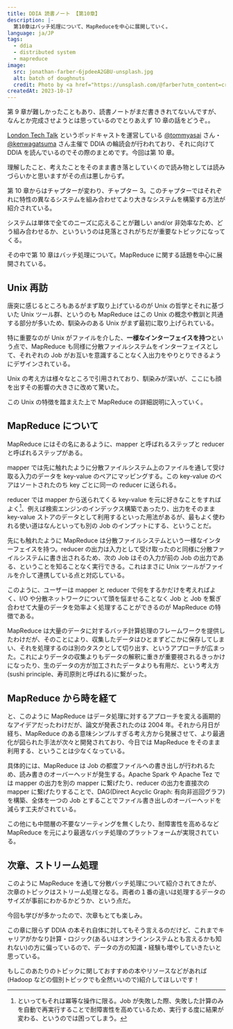 ```yaml
---
title: DDIA 読書ノート 【第10章】
description: |-
  第10章はバッチ処理について、MapReduceを中心に展開していく。
language: ja/JP
tags:
  - ddia
  - distributed system
  - mapreduce
image:
  src: jonathan-farber-6jpdeeA2GBU-unsplash.jpg
  alt: batch of doughnuts
  credit: Photo by <a href="https://unsplash.com/@farber?utm_content=creditCopyText&utm_medium=referral&utm_source=unsplash">Jonathan Farber</a> on <a href="https://unsplash.com/photos/6jpdeeA2GBU?utm_content=creditCopyText&utm_medium=referral&utm_source=unsplash">Unsplash</a>
createdAt: 2023-10-17
---
```


第 9 章が難しかったこともあり、読書ノートがまだ書ききれてないんですが、なんとか完成させようとは思っているのでとりあえず 10 章の話をどうぞ。。

<aside>
<p><a href="https://open.spotify.com/show/0J8LZwfrGB9BJLihy4Ldb1">London Tech Talk</a> というポッドキャストを運営している <a href="https://twitter.com/tommyasai">@tommyasai</a> さん・<a href="https://twitter.com/kenwagatsuma">@kenwagatsuma</a> さん主催で DDIA の輪読会が行われており、それに向けて DDIA を読んでいるのでその際のまとめです。今回は第 10 章。</p>
<p>理解したこと、考えたことをそのまま書き落としていくので読み物としては読みづらいかと思いますがその点は悪しからず。<p>
</aside>

第 10 章からはチャプターが変わり、チャプター 3。このチャプターではそれぞれに特性の異なるシステムを組み合わせてより大きなシステムを構築する方法が紹介されている。

システムは単体で全てのニーズに応えることが難しい and/or 非効率なため、どう組み合わせるか、といういうのは見落とされがちだが重要なトピックになってくる。

その中で第 10 章はバッチ処理について。MapReduce に関する話題を中心に展開されている。

## Unix 再訪

唐突に感じるところもあるがまず取り上げているのが Unix の哲学とそれに基づいた Unix ツール群、というのも MapReduce はこの Unix の概念や教訓と共通する部分が多いため、馴染みのある Unix がまず最初に取り上げられている。

特に重要なのが Unix がファイルを介した、**一様なインターフェイスを持つ**という点で、MapReduce も同様に分散ファイルシステムをインターフェイスとして、それぞれの Job がお互いを意識することなく入出力をやりとりできるようにデザインされている。

Unix の考え方は様々なところで引用されており、馴染みが深いが、ここにも顔を出すその影響の大きさに改めて驚いた。

この Unix の特徴を踏まえた上で MapReduce の詳細説明に入っていく。

## MapReduce について

MapReduce にはその名にあるように、mapper と呼ばれるステップと reducer と呼ばれるステップがある。

mapper では先に触れたように分散ファイルシステム上のファイルを通して受け取る入力のデータを key-value のペアにマッピングする。この key-value のペアはソートされたのち key ごとに同一の reducer に送られる。

reducer では mapper から送られてくる key-value を元に好きなことをすればよく[^1]、例えば検索エンジンのインデックス構築であったり、出力をそのまま key-value ストアのデータとして利用するといった用法があるが、最もよく使われる使い道はなんといっても別の Job のインプットにする、ということだ。

先にも触れたように MapReduce は分散ファイルシステムという一様なインターフェイスを持つ。reducer の出力は入力として受け取ったのと同様に分散ファイルシステムに書き出されるため、次の Job はその入力が前の Job の出力である、ということを知ることなく実行できる。これはまさに Unix ツールがファイルを介して連携している点と対応している。

[^1]: といってもそれは冪等な操作に限る。Job が失敗した際、失敗した計算のみを自動で再実行することで耐障害性を高めているため、実行する度に結果が変わる、というのでは困ってしまう。

このように、ユーザーは mapper と reducer で何をするかだけを考えればよく、I/O や分散ネットワークについて頭を悩ませることなく Job と Job を繋ぎ合わせて大量のデータを効率よく処理することができるのが MapReduce の特徴である。

MapReduce は大量のデータに対するバッチ計算処理のフレームワークを提供したわけだが、そのことにより、収集したデータはひとまずどこかに保存してしまい、それを処理するのは別のタスクとして切り出す、というアプローチが広まった。これによりデータの収集よりもデータの解釈に重きが重要視されるきっかけになったり、生のデータの方が加工されたデータよりも有用だ、という考え方(sushi principle、寿司原則と呼ばれる)に繋がった。

## MapReduce から時を経て

と、このように MapReduce はデータ処理に対するアプローチを変える画期的なアイデアだったわけだが、論文が発表されたのは 2004 年。それから月日が経ち、MapReduce のある意味シンプルすぎる考え方から発展させて、より最適化が図られた手法が次々と開発されており、今日では MapReduce をそのまま利用する、ということは少なくなっている。

具体的には、MapReduce は Job の都度ファイルへの書き出しが行われるため、読み書きのオーバーヘッドが発生する。Apache Spark や Apache Tez では mapper の出力を別の mapper に繋げたり、reducer の出力を直接次の mapper に繋げたりすることで、DAG(Direct Acyclic Graph: 有向非巡回グラフ)を構築、全体を一つの Job とすることでファイル書き出しのオーバーヘッドを減らす工夫がされている。

この他にも中間層の不要なソーティングを無くしたり、耐障害性を高めるなど MapReduce を元により最適なバッチ処理のプラットフォームが実現されている。

## 次章、ストリーム処理

このように MapReduce を通して分散バッチ処理について紹介されてきたが、次章のトピックはストリーム処理となる。両者の１番の違いは処理するデータのサイズが事前にわかるかどうか、という点だ。

今回も学びが多かったので、次章もとても楽しみ。

この章に限らず DDIA の本それ自体に対してもそう言えるのだけど、これまでキャリアがかなり計算・ロジック(あるいはオンラインシステムとも言えるかも知れない)の方に偏っているので、データの方の知識・経験も増やしていきたいと思っている。

もしこのあたりのトピックに関しておすすめの本やリソースなどがあれば(Hadoop などの個別トピックでも全然いいので)紹介してほしいです！
